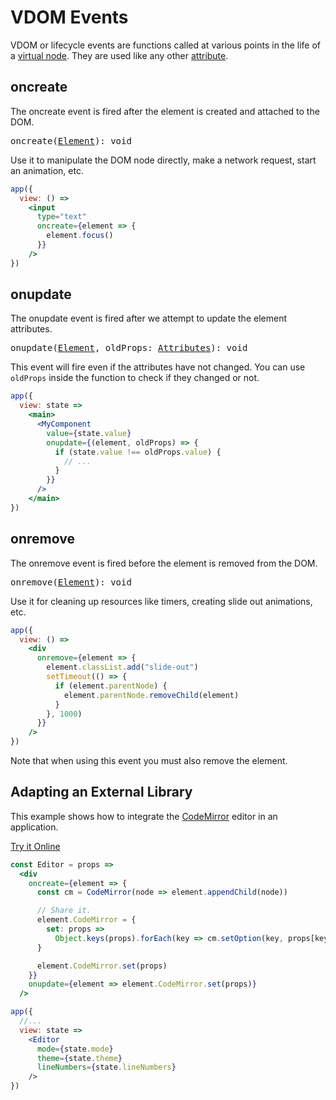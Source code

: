 # VDOM Events

VDOM or lifecycle events are functions called at various points in the life of a [virtual node](/docs/vnodes.md). They are used like any other [attribute](/docs/vnodes.md#attributes).

## oncreate

The oncreate event is fired after the element is created and attached to the DOM.

<pre>
<a id="oncreate"></a>oncreate(<a href="https://developer.mozilla.org/en-US/docs/Web/API/Element">Element</a>): void
</pre>

Use it to manipulate the DOM node directly, make a network request, start an animation, etc.

```jsx
app({
  view: () =>
    <input
      type="text"
      oncreate={element => {
        element.focus()
      }}
    />
})
```

## onupdate

The onupdate event is fired after we attempt to update the element attributes.

<pre>
<a id="onupdate"></a>onupdate(<a href="https://developer.mozilla.org/en-US/docs/Web/API/Element">Element</a>, oldProps: <a href="/docs/vnodes.md#attributes">Attributes</a>): void
</pre>

This event will fire even if the attributes have not changed. You can use `oldProps` inside the function to check if they changed or not.

```jsx
app({
  view: state =>
    <main>
      <MyComponent
        value={state.value}
        onupdate={(element, oldProps) => {
          if (state.value !== oldProps.value) {
            // ...
          }
        }}
      />
    </main>
})
```

## onremove

The onremove event is fired before the element is removed from the DOM.

<pre>
<a id="onremove"></a>onremove(<a href="https://developer.mozilla.org/en-US/docs/Web/API/Element">Element</a>): void
</pre>

Use it for cleaning up resources like timers, creating slide out animations, etc.

```jsx
app({
  view: () =>
    <div
      onremove={element => {
        element.classList.add("slide-out")
        setTimeout(() => {
          if (element.parentNode) {
            element.parentNode.removeChild(element)
          }
        }, 1000)
      }}
    />
})
```

Note that when using this event you must also remove the element.

## Adapting an External Library

This example shows how to integrate the [CodeMirror](https://codemirror.net/) editor in an application.

[Try it Online](https://hyperapp-code-mirror.glitch.me)

```jsx
const Editor = props =>
  <div
    oncreate={element => {
      const cm = CodeMirror(node => element.appendChild(node))

      // Share it.
      element.CodeMirror = {
        set: props =>
          Object.keys(props).forEach(key => cm.setOption(key, props[key]))
      }

      element.CodeMirror.set(props)
    }}
    onupdate={element => element.CodeMirror.set(props)}
  />

app({
  //...
  view: state =>
    <Editor
      mode={state.mode}
      theme={state.theme}
      lineNumbers={state.lineNumbers}
    />
})
```
